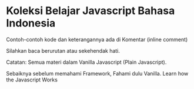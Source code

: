 # Koleksi Belajar Javascript Bahasa Indonesia

Contoh-contoh kode dan keterangannya ada di Komentar (inline comment)

Silahkan baca berurutan atau sekehendak hati.



Catatan: Semua materi dalam Vanilla Javascript (Plain Javascript).

Sebaiknya sebelum memahami Framework, Fahami dulu Vanilla. Learn how the Javascript Works
